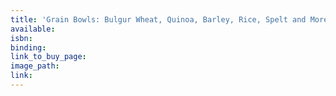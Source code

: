 ```yaml
---
title: 'Grain Bowls: Bulgur Wheat, Quinoa, Barley, Rice, Spelt and More'
available:
isbn:
binding:
link_to_buy_page:
image_path:
link:
---
```

